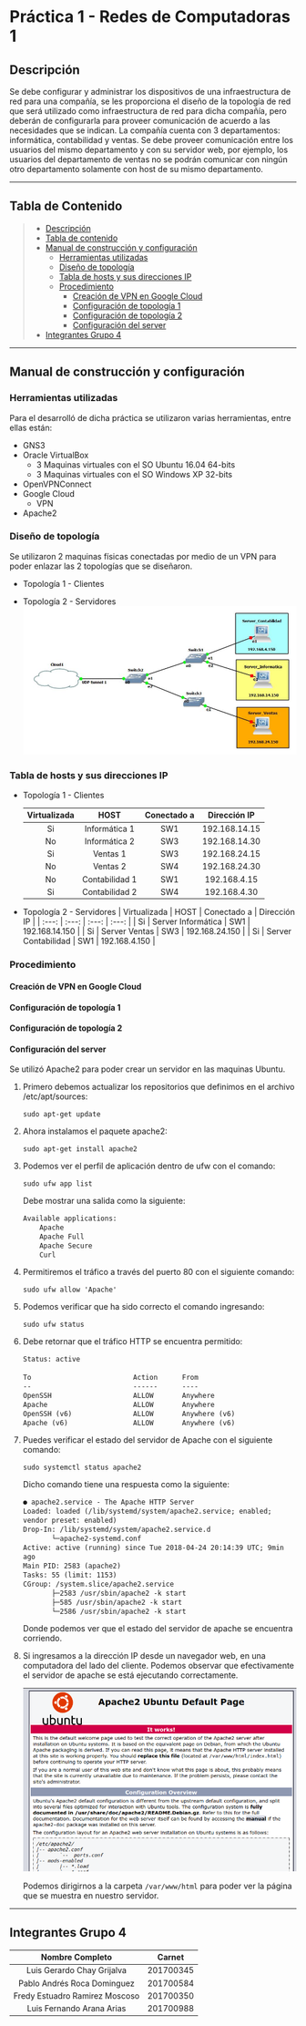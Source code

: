 # Práctica 1 - Redes de Computadoras 1
## Descripción
Se debe configurar y administrar los dispositivos de una infraestructura de red para una 
compañía, se les proporciona el diseño de la topología de red que será utilizado como 
infraestructura de red para dicha compañía, pero deberán de configurarla para proveer 
comunicación de acuerdo a las necesidades que se indican. 
La compañía cuenta con 3 departamentos: informática, contabilidad y ventas. Se debe 
proveer comunicación entre los usuarios del mismo departamento y con su servidor 
web, por ejemplo, los usuarios del departamento de ventas no se podrán comunicar con 
ningún otro departamento solamente con host de su mismo departamento. 

---
## Tabla de Contenido

> * [Descripción](#Descripción)
> * [Tabla de contenido](#Tabla-de-Contenido)
> * [Manual de construcción y configuración](#Manual-de-construcción-y-configuración)
>   * [Herramientas utilizadas](#Herramientas-utilizadas)
>   * [Diseño de topología](#Diseño-de-topología)
>   * [Tabla de hosts y sus direcciones IP](#Tabla-de-hosts-y-sus-direcciones-IP)
>   * [Procedimiento](#Procedimiento)
>      * [Creación de VPN en Google Cloud](#Creación-de-VPN-en-Google-Cloud)
>      * [Configuración de topología 1](#Configuración-de-topología-1)
>      * [Configuración de topología 2](#Configuración-de-topología-2)
>      * [Configuración del server](#Configuración-del-server)
> * [Integrantes Grupo 4](#Integrantes-Grupo-4)

---
## Manual de construcción y configuración

### Herramientas utilizadas

Para el desarrolló de dicha práctica se utilizaron varias herramientas, entre ellas están:
* GNS3
* Oracle VirtualBox
    *   3 Maquinas virtuales con el SO Ubuntu 16.04 64-bits
    *   3 Maquinas virtuales con el SO Windows XP 32-bits
* OpenVPNConnect
* Google Cloud
    * VPN 
* Apache2

### Diseño de topología

Se utilizaron 2 maquinas físicas conectadas por medio de un VPN para poder enlazar las 2 topologías que se diseñaron.

* Topología 1 - Clientes

* Topología 2 - Servidores
![alt text](https://github.com/pablorocad/redes-p1/blob/master/img/Topologia2.JPG)


### Tabla de hosts y sus direcciones IP

* Topología 1 - Clientes

    | Virtualizada | HOST | Conectado a | Dirección IP |
    | :---: |  :---: | :---: | :---: |
    | Si | Informática 1 | SW1 | 192.168.14.15 |
    | No | Informática 2 | SW3 | 192.168.14.30 |
    | Si | Ventas 1 | SW3 | 192.168.24.15 |
    | No | Ventas 2 | SW4 | 192.168.24.30 |
    | No | Contabilidad 1 | SW1 | 192.168.4.15 |
    | Si | Contabilidad 2 | SW4 | 192.168.4.30 |


* Topología 2 - Servidores
    | Virtualizada | HOST | Conectado a | Dirección IP |
    | :---: |  :---: | :---: | :---: |
    | Si | Server Informática | SW1 | 192.168.14.150 |
    | Si | Server Ventas | SW3 | 192.168.24.150 |
    | Si | Server Contabilidad | SW1 | 192.168.4.150 |

### Procedimiento

#### Creación de VPN en Google Cloud

#### Configuración de topología 1

#### Configuración de topología 2

#### Configuración del server
Se utilizó Apache2 para poder crear un servidor en las maquinas Ubuntu.

1. Primero debemos actualizar los repositorios que definimos en el archivo /etc/apt/sources:

    ```
    sudo apt-get update
    ```

2. Ahora instalamos el paquete apache2:

    ```
    sudo apt-get install apache2
    ```

3. Podemos ver el perfil de aplicación dentro de ufw con el comando:

    ```
    sudo ufw app list
    ```

    Debe mostrar una salida como la siguiente:

    ```
    Available applications:
        Apache
        Apache Full
        Apache Secure
        Curl
    ```

4. Permitiremos el tráfico a través del puerto 80 con el siguiente comando:

    ```
    sudo ufw allow 'Apache'
    ```

5. Podemos verificar que ha sido correcto el comando ingresando:

    ```
    sudo ufw status
    ```

6. Debe retornar que el tráfico HTTP se encuentra permitido:

    ```
    Status: active

    To                         Action      From
    --                         ------      ----
    OpenSSH                    ALLOW       Anywhere                  
    Apache                     ALLOW       Anywhere                  
    OpenSSH (v6)               ALLOW       Anywhere (v6)             
    Apache (v6)                ALLOW       Anywhere (v6)
    ```

7. Puedes verificar el estado del servidor de Apache con el siguiente comando:

    ```
    sudo systemctl status apache2
    ```

    Dicho comando tiene una respuesta como la siguiente:

    ```
    ● apache2.service - The Apache HTTP Server
    Loaded: loaded (/lib/systemd/system/apache2.service; enabled; vendor preset: enabled)
    Drop-In: /lib/systemd/system/apache2.service.d
           └─apache2-systemd.conf
    Active: active (running) since Tue 2018-04-24 20:14:39 UTC; 9min ago
    Main PID: 2583 (apache2)
    Tasks: 55 (limit: 1153)
    CGroup: /system.slice/apache2.service
           ├─2583 /usr/sbin/apache2 -k start
           ├─585 /usr/sbin/apache2 -k start
           └─2586 /usr/sbin/apache2 -k start
    ```

    Donde podemos ver que el estado del servidor de apache se encuentra corriendo.

8. Si ingresamos a la dirección IP desde un navegador web, en una computadora del lado del cliente. Podemos observar que efectivamente el servidor de apache se está ejecutando correctamente.

    ![alt text](https://github.com/pablorocad/redes-p1/blob/master/img/apache.png)

    Podemos dirigirnos a la carpeta ``` /var/www/html ``` para poder ver la página que se muestra en nuestro servidor.

---
## Integrantes Grupo 4

| Nombre Completo | Carnet |
| :----: | :----: |
| Luis Gerardo Chay Grijalva | 201700345 |
| Pablo Andrés Roca Dominguez | 201700584 |
| Fredy Estuadro Ramirez Moscoso | 201700350 |
| Luis Fernando Arana Arias | 201700988 | 


